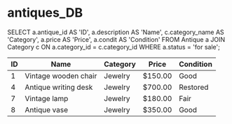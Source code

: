 # antiques_DB

SELECT 
    a.antique_id AS 'ID',
    a.description AS 'Name',
    c.category_name AS 'Category',
    a.price AS 'Price',
    a.condit AS 'Condition'
FROM 
    Antique a
JOIN 
    Category c ON a.category_id = c.category_id
WHERE 
    a.status = 'for sale';



| **ID** | **Name**                | **Category** | **Price** | **Condition** |
|--------|-------------------------|--------------|-----------|---------------|
| 1      | Vintage wooden chair    | Jewelry       | $150.00   | Good          |
| 4      | Antique writing desk    | Jewelry       | $700.00   | Restored      |
| 7      | Vintage lamp            | Jewelry       | $180.00   | Fair          |
| 8      | Antique vase            | Jewelry       | $350.00   | Good          |
